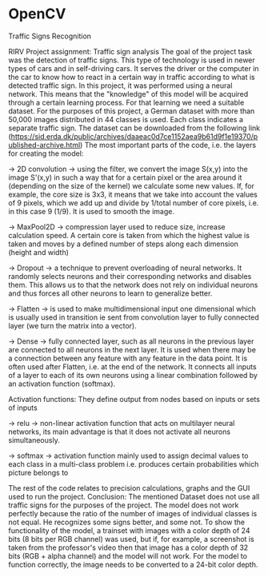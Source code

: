 # OpenCV
Traffic Signs Recognition

RIRV Project assignment: Traffic sign analysis
The goal of the project task was the detection of traffic signs. This type of technology is used in newer types of cars and in
self-driving cars. It serves the driver or the computer in the car to know how to react in a certain way in traffic according to what is detected
traffic sign.
In this project, it was performed using a neural network. This means that the "knowledge" of this model will be acquired through a certain learning process. For that learning
we need a suitable dataset. For the purposes of this project, a German dataset with more than 50,000 images distributed in 44 classes is used.
Each class indicates a separate traffic sign. The dataset can be downloaded from the following link (https://sid.erda.dk/public/archives/daaeac0d7ce1152aea9b61d9f1e19370/published-archive.html)
The most important parts of the code, i.e. the layers for creating the model:

-> 2D convolution -> using the filter, we convert the image S(x,y) into the image S'(x,y) in such a way that for a certain pixel or the area around it (depending on the size of the kernel) we calculate
some new values. If, for example, the core size is 3x3, it means that we take into account the values of 9 pixels, which we add up and divide by
1/total number of core pixels, i.e. in this case 9 (1/9). It is used to smooth the image.

-> MaxPool2D -> compression layer used to reduce size, increase calculation speed. A certain core is taken from which the highest value is taken
and moves by a defined number of steps along each dimension (height and width)

-> Dropout -> a technique to prevent overloading of neural networks. It randomly selects neurons and their corresponding networks and disables them. This allows us to
that the network does not rely on individual neurons and thus forces all other neurons to learn to generalize better.

-> Flatten -> is used to make multidimensional input one dimensional which is usually used in transition ie sent from convolution layer to fully connected
layer (we turn the matrix into a vector).

-> Dense -> fully connected layer, such as all neurons in the previous layer are connected to all neurons in the next layer. It is used when there may be a connection between
any feature with any feature in the data point. It is often used after Flatten, i.e. at the end of the network. It connects all inputs of a layer to each of its own
neurons using a linear combination followed by an activation function (softmax).

Activation functions:
They define output from nodes based on inputs or sets of inputs

-> relu -> non-linear activation function that acts on multilayer neural networks, its main advantage is that it does not activate all neurons simultaneously.

-> softmax -> activation function mainly used to assign decimal values to each class in a multi-class problem i.e. produces certain probabilities
which picture belongs to

The rest of the code relates to precision calculations, graphs and the GUI used to run the project.
Conclusion:
The mentioned Dataset does not use all traffic signs for the purposes of the project. The model does not work perfectly because the ratio of the number of images of individual classes is not equal. He recognizes some signs better,
and some not. To show the functionality of the model, a trainset with images with a color depth of 24 bits (8 bits per RGB channel) was used, but if, for example, a screenshot is taken from the professor's video
then that image has a color depth of 32 bits (RGB + alpha channel) and the model will not work. For the model to function correctly, the image needs to be converted to a 24-bit color depth.
